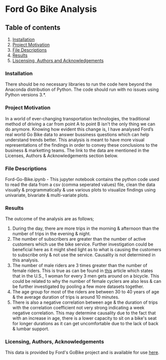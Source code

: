# Ford Go Bike Analysis

## Table of contents
1. [Installation](#installation)
2. [Project Motivation](#projectmotivation)
3. [File Descriptions](#filedescriptions)
4. [Results](#results)
5. [Liscensing, Authors and Acknowledgements](#liscense)

### Installation
There should be no necessary libraries to run the code here beyond the Anaconda distribution of Python. The code should run with no issues using Python versions 3.*.

### Project Motivation
In a world of ever-changing transportation technologies, the traditional method of driving a car from point A to point B isn't the only thing we can do anymore. Knowing how evident this change is, I have analysed Ford’s real world Go Bike data to answer bussiness questions which can help understand trends better. This analysis is meant to have more visual representations of the findings in order to convey these conclusions to the business & marketting teams. The link to the data are mentioned in the Licenses, Authors & Acknowledgements section below.

### File Descriptions
Ford-Go-Bike.ipynb - This jupyter notebook contains the python code used to read the data from a csv (comma seperated values) file, clean the data visually & programmatically & use various plots to visualize findings using univariate, bivariate & multi-variate plots.

### Results
The outcome of the analysis are as follows;
1. During the day, there are more trips in the morning & afternoon than the number of trips in the evening & night. 
2. The number of subscribers are greater than the number of active customers which use the bike service. Further investigation could be beneficial here as it might shed light as to what is causing the customers to subscribe only & not use the service. Causality is not determined in this analysis.
3. The number of male riders are 3 times greater than the number of female riders. This is true as can be found in [this](https://slate.com/human-interest/2014/09/gender-gap-alert-men-ride-bikes-way-more-than-women-do.html) article which states that in the U.S., 1 woman for every 3 men gets around on a bicycle. This could be related to why the number of female cyclers are also less & can be further investigated by pooling a few more datasets together.
4. The age group for most of the riders are between 30 to 40 years of age & the average duration of trips is around 10 minutes.
5. There is also a negative correlation between age & the duration of trips with the correlation coefficient not very strong indicating a week negative correlation. This may determine causality due to the fact that with an increase in age, there is a lower capacity to sit on a bike's seat for longer durations as it can get uncomfortable due to the lack of back & lumbar support.

### Licensing, Authors, Acknowledgements
This data is provided by Ford's GoBike project and is available for use [here](https://www.fordgobike.com/system-data).
